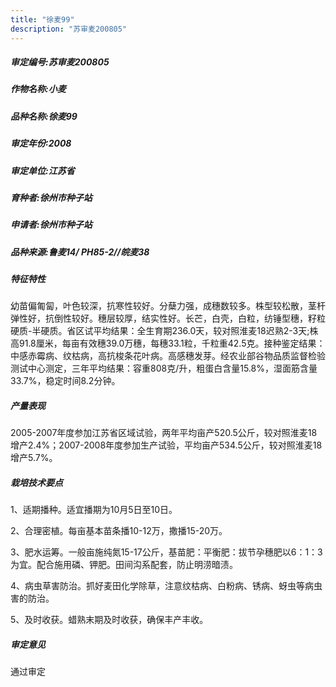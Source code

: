 ```yaml
---
title: "徐麦99"
description: "苏审麦200805"
---
```

##### 审定编号:苏审麦200805

##### 作物名称:小麦

##### 品种名称:徐麦99

##### 审定年份:2008

##### 审定单位:江苏省

##### 育种者:徐州市种子站

##### 申请者:徐州市种子站

##### 品种来源:鲁麦14/ PH85-2//皖麦38

##### 特征特性
幼苗偏匍匐，叶色较深，抗寒性较好。分蘖力强，成穗数较多。株型较松散，茎杆弹性好，抗倒性较好。穗层较厚，结实性好。长芒，白壳，白粒，纺锤型穗，籽粒硬质-半硬质。省区试平均结果：全生育期236.0天，较对照淮麦18迟熟2-3天;株高91.8厘米，每亩有效穗39.0万穗，每穗33.1粒，千粒重42.5克。接种鉴定结果：中感赤霉病、纹枯病，高抗梭条花叶病。高感穗发芽。经农业部谷物品质监督检验测试中心测定，三年平均结果：容重808克/升，粗蛋白含量15.8%，湿面筋含量33.7%，稳定时间8.2分钟。

##### 产量表现
2005-2007年度参加江苏省区域试验，两年平均亩产520.5公斤，较对照淮麦18增产2.4%；2007-2008年度参加生产试验，平均亩产534.5公斤，较对照淮麦18增产5.7%。

##### 栽培技术要点
1、适期播种。适宜播期为10月5日至10日。
2、合理密植。每亩基本苗条播10-12万，撒播15-20万。
3、肥水运筹。一般亩施纯氮15-17公斤，基苗肥：平衡肥：拔节孕穗肥以6：1：3为宜。配合施用磷、钾肥。田间沟系配套，防止明涝暗渍。
4、病虫草害防治。抓好麦田化学除草，注意纹枯病、白粉病、锈病、蚜虫等病虫害的防治。
5、及时收获。蜡熟末期及时收获，确保丰产丰收。


##### 审定意见
通过审定
